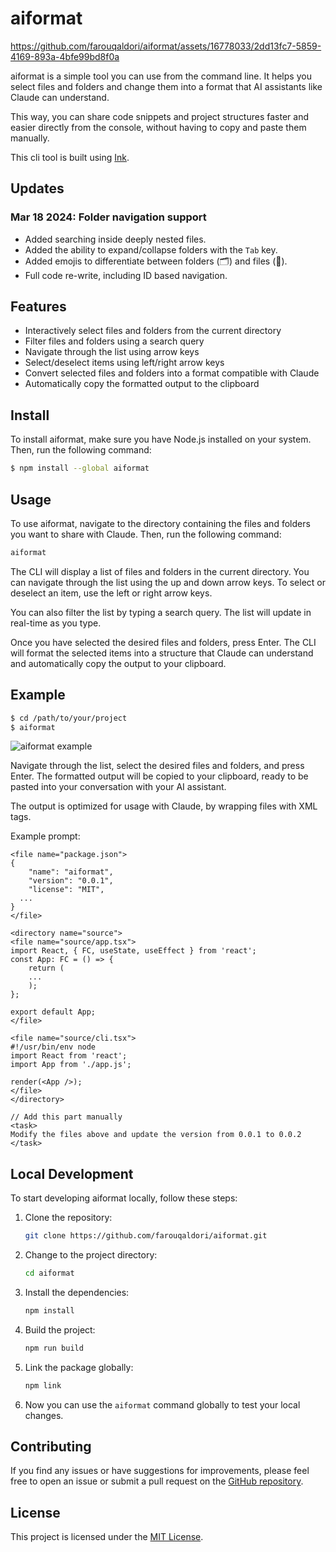 # aiformat

https://github.com/farouqaldori/aiformat/assets/16778033/2dd13fc7-5859-4169-893a-4bfe99bd8f0a

aiformat is a simple tool you can use from the command line. It helps you select files and folders and change them into a format that AI assistants like Claude can understand. 

This way, you can share code snippets and project structures faster and easier directly from the console, without having to copy and paste them manually.

This cli tool is built using [Ink](https://github.com/vadimdemedes/ink).

## Updates
### **Mar 18 2024:**  Folder navigation support
* Added searching inside deeply nested files.
* Added the ability to expand/collapse folders with the `Tab` key.
* Added emojis to differentiate between folders (🗂️) and files (📄).
* Full code re-write, including ID based navigation.

## Features

- Interactively select files and folders from the current directory
- Filter files and folders using a search query
- Navigate through the list using arrow keys
- Select/deselect items using left/right arrow keys
- Convert selected files and folders into a format compatible with Claude
- Automatically copy the formatted output to the clipboard


## Install

To install aiformat, make sure you have Node.js installed on your system. Then, run the following command:


```bash
$ npm install --global aiformat
```

## Usage

To use aiformat, navigate to the directory containing the files and folders you want to share with Claude. Then, run the following command:

```bash
aiformat
```

The CLI will display a list of files and folders in the current directory. You can navigate through the list using the up and down arrow keys. To select or deselect an item, use the left or right arrow keys.

You can also filter the list by typing a search query. The list will update in real-time as you type.

Once you have selected the desired files and folders, press Enter. The CLI will format the selected items into a structure that Claude can understand and automatically copy the output to your clipboard.

## Example

```bash
$ cd /path/to/your/project
$ aiformat
```

![aiformat example](https://i.imgur.com/Vx1EYLn.png)

Navigate through the list, select the desired files and folders, and press Enter. The formatted output will be copied to your clipboard, ready to be pasted into your conversation with your AI assistant.

The output is optimized for usage with Claude, by wrapping files with XML tags. 

Example prompt:

```
<file name="package.json">
{
	"name": "aiformat",
	"version": "0.0.1",
	"license": "MIT",
  ...
}
</file>

<directory name="source">
<file name="source/app.tsx">
import React, { FC, useState, useEffect } from 'react';
const App: FC = () => {
	return (
    ...
	);
};

export default App;
</file>

<file name="source/cli.tsx">
#!/usr/bin/env node
import React from 'react';
import App from './app.js';

render(<App />);
</file>
</directory>

// Add this part manually
<task>
Modify the files above and update the version from 0.0.1 to 0.0.2
</task>
```

## Local Development

To start developing aiformat locally, follow these steps:

1. Clone the repository:
   ```bash
   git clone https://github.com/farouqaldori/aiformat.git
   ```

2. Change to the project directory:
   ```bash
   cd aiformat
   ```

3. Install the dependencies:
   ```bash
   npm install
   ```

4. Build the project:
   ```bash
   npm run build
   ```

5. Link the package globally:
   ```bash
   npm link
   ```

6. Now you can use the `aiformat` command globally to test your local changes.


## Contributing

If you find any issues or have suggestions for improvements, please feel free to open an issue or submit a pull request on the [GitHub repository](https://github.com/farouqaldori/aiformat).

## License

This project is licensed under the [MIT License](LICENSE).
